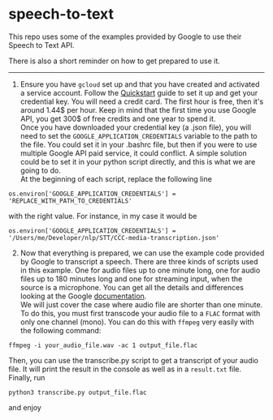 speech-to-text
===
This repo uses some of the examples provided by Google to use their Speech to
Text API.

There is also a short reminder on how to get prepared to use it.

---
1. Ensure you have `gcloud` set up and that you have created and activated a service account. Follow the [Quickstart](https://cloud.google.com/speech-to-text/docs/quickstart-client-libraries) guide to set it up and get your credential key. You will need a credit card. The first hour is free, then it's around 1.44$ per hour. Keep
in mind that the first time you use Google API, you get 300$ of free credits and
one year to spend it.  
Once you have downloaded your credential key (a .json file), you will need to set
the `GOOGLE_APPLICATION_CREDENTIALS` variable to the path to the file. You could
set it in your .bashrc file, but then if you were to use multiple Google API paid service, it could conflict. A simple solution could be to set it in your python
script directly, and this is what we are going to do.  
At the beginning of each script, replace the following line
```
os.environ['GOOGLE_APPLICATION_CREDENTIALS'] = 'REPLACE_WITH_PATH_TO_CREDENTIALS'
```
with the right value. For instance, in my case it would be
```
os.environ['GOOGLE_APPLICATION_CREDENTIALS'] = '/Users/me/Developer/nlp/STT/CCC-media-transcription.json'
```
2. Now that everything is prepared, we can use the example code provided by Google
to transcript a speech.
There are three kinds of scripts used in this example. One for audio files up to
one minute long, one for audio files up to 180 minutes long and one for streaming
input, when the source is a microphone. You can get all the details and differences
looking at the Google [documentation](https://cloud.google.com/speech-to-text/docs/how-to).  
We will just cover the case where audio file are shorter than one minute. To do
this, you must first transcode your audio file to a `FLAC` format with only one channel (mono). You can do this with `ffmpeg` very easily with the following command:
```
ffmpeg -i your_audio_file.wav -ac 1 output_file.flac
```
Then, you can use the transcribe.py script to get a transcript of your audio file.
It will print the result in the console as well as in a `result.txt` file.  
Finally, run
```
python3 transcribe.py output_file.flac
```
and enjoy
